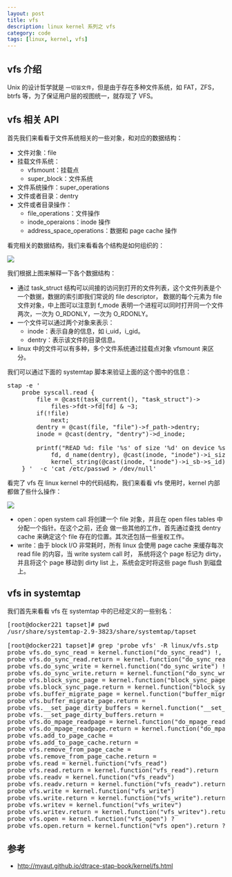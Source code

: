 ```yaml
---
layout: post
title: vfs
description: linux kernel 系列之 vfs
category: code
tags: [linux, kernel, vfs]
---
```

## vfs 介绍
 Unix 的设计哲学就是 `一切皆文件`，但是由于存在多种文件系统，如 FAT，ZFS，btrfs 等，为了保证用户层的视图统一，就存现了 VFS。

## vfs 相关 API  

首先我们来看看于文件系统相关的一些对象，和对应的数据结构：

- 文件对象：file
- 挂载文件系统：
	- vfsmount：挂载点
	- super_block：文件系统
- 文件系统操作：super_operations
- 文件或者目录：dentry
- 文件或者目录操作：
	- file_operations：文件操作
	- inode_operaions：inode 操作
	- address_space_operations：数据和 page cache 操作

看完相关的数据结构，我们来看看各个结构是如何组织的：

![](http://myaut.github.io/dtrace-stap-book/images/linux/vfs.png)

我们根据上图来解释一下各个数据结构：

- 通过 task_struct 结构可以间接的访问到打开的文件列表，这个文件列表是个一个数据，数据的索引即我们常说的 file descriptor，
数据的每个元素为 file 文件对象，中上图可以注意到 f_mode 表明一个进程可以同时打开同一个文件两次，一次为 O_RDONLY，一次为 O_RDONLY。
- 一个文件可以通过两个对象来表示：
	- inode：表示自身的信息，如 i_uid，i_gid。
	- dentry：表示该文件的目录信息。
- linux 中的文件可以有多种，多个文件系统通过挂载点对象 vfsmount 来区分。

我们可以通过下面的 systemtap 脚本来验证上面的这个图中的信息：

<pre class="nowordwrap">
stap -e '
    probe syscall.read { 
        file = @cast(task_current(), "task_struct")->
            files->fdt->fd[fd] & ~3; 
        if(!file) 
            next; 
        dentry = @cast(file, "file")->f_path->dentry;  
        inode = @cast(dentry, "dentry")->d_inode;
        
        printf("READ %d: file '%s' of size '%d' on device %s\n", 
            fd, d_name(dentry), @cast(inode, "inode")->i_size,
            kernel_string(@cast(inode, "inode")->i_sb->s_id)); 
    } '  -c 'cat /etc/passwd > /dev/null'
</pre>

看完了 vfs 在 linux kernel 中的代码结构，我们来看看 vfs 使用时，kernel 内部都做了些什么操作：

![](http://myaut.github.io/dtrace-stap-book/images/vfsops.png)

- open：open system call 将创建一个 file 对象，并且在 open files tables 中分配一个指针。在这个之前，还会
做一些其他的工作，首先通过查找 dentry cache 来确定这个 file 存在的位置。其次还包括一些鉴权工作。
- write：由于 block I/O 非常耗时，所有 linux 会使用 page cache 来缓存每次 read file 的内容，当 write system call 时，
系统将这个 page 标记为 dirty，并且将这个 page 移动到 dirty list 上，系统会定时将这些 page flush 到磁盘上。

## vfs in systemtap
我们首先来看看 vfs 在 systemtap 中的已经定义的一些别名：

<pre class="nowordwrap">
[root@docker221 tapset]# pwd
/usr/share/systemtap-2.9-3823/share/systemtap/tapset

[root@docker221 tapset]# grep 'probe vfs' -R linux/vfs.stp
probe vfs.do_sync_read = kernel.function("do_sync_read") !,
probe vfs.do_sync_read.return = kernel.function("do_sync_read").return !,
probe vfs.do_sync_write = kernel.function("do_sync_write") !,
probe vfs.do_sync_write.return = kernel.function("do_sync_write").return !,
probe vfs.block_sync_page = kernel.function("block_sync_page") ?
probe vfs.block_sync_page.return = kernel.function("block_sync_page").return ?
probe vfs.buffer_migrate_page = kernel.function("buffer_migrate_page") ?
probe vfs.buffer_migrate_page.return =
probe vfs.__set_page_dirty_buffers = kernel.function("__set_page_dirty_buffers")
probe vfs.__set_page_dirty_buffers.return =
probe vfs.do_mpage_readpage = kernel.function("do_mpage_readpage")
probe vfs.do_mpage_readpage.return = kernel.function("do_mpage_readpage").return
probe vfs.add_to_page_cache =
probe vfs.add_to_page_cache.return =
probe vfs.remove_from_page_cache =
probe vfs.remove_from_page_cache.return =
probe vfs.read = kernel.function("vfs_read")
probe vfs.read.return = kernel.function("vfs_read").return
probe vfs.readv = kernel.function("vfs_readv")
probe vfs.readv.return = kernel.function("vfs_readv").return
probe vfs.write = kernel.function("vfs_write")
probe vfs.write.return = kernel.function("vfs_write").return
probe vfs.writev = kernel.function("vfs_writev")
probe vfs.writev.return = kernel.function("vfs_writev").return
probe vfs.open = kernel.function("vfs_open") ?
probe vfs.open.return = kernel.function("vfs_open").return ?
</pre>


## 参考

- http://myaut.github.io/dtrace-stap-book/kernel/fs.html

[-10]:    http://hushi55.github.io/  "-10"
